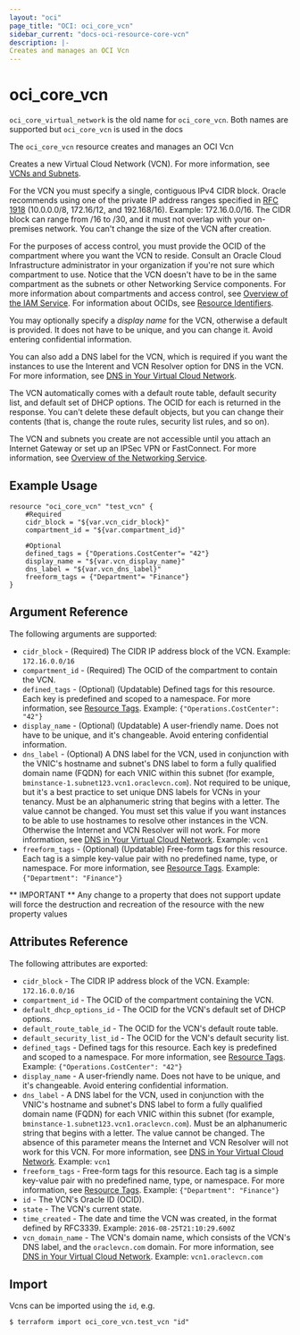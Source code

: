```yaml
---
layout: "oci"
page_title: "OCI: oci_core_vcn"
sidebar_current: "docs-oci-resource-core-vcn"
description: |-
Creates and manages an OCI Vcn
---
```


# oci_core_vcn
`oci_core_virtual_network` is the old name for `oci_core_vcn`. Both names are supported but `oci_core_vcn` is used in the docs

The `oci_core_vcn` resource creates and manages an OCI Vcn

Creates a new Virtual Cloud Network (VCN). For more information, see
[VCNs and Subnets](https://docs.us-phoenix-1.oraclecloud.com/Content/Network/Tasks/managingVCNs.htm).

For the VCN you must specify a single, contiguous IPv4 CIDR block. Oracle recommends using one of the
private IP address ranges specified in [RFC 1918](https://tools.ietf.org/html/rfc1918) (10.0.0.0/8,
172.16/12, and 192.168/16). Example: 172.16.0.0/16. The CIDR block can range from /16 to /30, and it
must not overlap with your on-premises network. You can't change the size of the VCN after creation.

For the purposes of access control, you must provide the OCID of the compartment where you want the VCN to
reside. Consult an Oracle Cloud Infrastructure administrator in your organization if you're not sure which
compartment to use. Notice that the VCN doesn't have to be in the same compartment as the subnets or other
Networking Service components. For more information about compartments and access control, see
[Overview of the IAM Service](https://docs.us-phoenix-1.oraclecloud.com/Content/Identity/Concepts/overview.htm). For information about OCIDs, see
[Resource Identifiers](https://docs.us-phoenix-1.oraclecloud.com/Content/General/Concepts/identifiers.htm).

You may optionally specify a *display name* for the VCN, otherwise a default is provided. It does not have to
be unique, and you can change it. Avoid entering confidential information.

You can also add a DNS label for the VCN, which is required if you want the instances to use the
Interent and VCN Resolver option for DNS in the VCN. For more information, see
[DNS in Your Virtual Cloud Network](https://docs.us-phoenix-1.oraclecloud.com/Content/Network/Concepts/dns.htm).

The VCN automatically comes with a default route table, default security list, and default set of DHCP options.
The OCID for each is returned in the response. You can't delete these default objects, but you can change their
contents (that is, change the route rules, security list rules, and so on).

The VCN and subnets you create are not accessible until you attach an Internet Gateway or set up an IPSec VPN
or FastConnect. For more information, see
[Overview of the Networking Service](https://docs.us-phoenix-1.oraclecloud.com/Content/Network/Concepts/overview.htm).


## Example Usage

```hcl
resource "oci_core_vcn" "test_vcn" {
	#Required
	cidr_block = "${var.vcn_cidr_block}"
	compartment_id = "${var.compartment_id}"

	#Optional
	defined_tags = {"Operations.CostCenter"= "42"}
	display_name = "${var.vcn_display_name}"
	dns_label = "${var.vcn_dns_label}"
	freeform_tags = {"Department"= "Finance"}
}
```

## Argument Reference

The following arguments are supported:

* `cidr_block` - (Required) The CIDR IP address block of the VCN.  Example: `172.16.0.0/16` 
* `compartment_id` - (Required) The OCID of the compartment to contain the VCN.
* `defined_tags` - (Optional) (Updatable) Defined tags for this resource. Each key is predefined and scoped to a namespace. For more information, see [Resource Tags](https://docs.us-phoenix-1.oraclecloud.com/Content/General/Concepts/resourcetags.htm).  Example: `{"Operations.CostCenter": "42"}` 
* `display_name` - (Optional) (Updatable) A user-friendly name. Does not have to be unique, and it's changeable. Avoid entering confidential information.
* `dns_label` - (Optional) A DNS label for the VCN, used in conjunction with the VNIC's hostname and subnet's DNS label to form a fully qualified domain name (FQDN) for each VNIC within this subnet (for example, `bminstance-1.subnet123.vcn1.oraclevcn.com`). Not required to be unique, but it's a best practice to set unique DNS labels for VCNs in your tenancy. Must be an alphanumeric string that begins with a letter. The value cannot be changed.  You must set this value if you want instances to be able to use hostnames to resolve other instances in the VCN. Otherwise the Internet and VCN Resolver will not work.  For more information, see [DNS in Your Virtual Cloud Network](https://docs.us-phoenix-1.oraclecloud.com/Content/Network/Concepts/dns.htm).  Example: `vcn1` 
* `freeform_tags` - (Optional) (Updatable) Free-form tags for this resource. Each tag is a simple key-value pair with no predefined name, type, or namespace. For more information, see [Resource Tags](https://docs.us-phoenix-1.oraclecloud.com/Content/General/Concepts/resourcetags.htm).  Example: `{"Department": "Finance"}` 


** IMPORTANT **
Any change to a property that does not support update will force the destruction and recreation of the resource with the new property values

## Attributes Reference

The following attributes are exported:

* `cidr_block` - The CIDR IP address block of the VCN.  Example: `172.16.0.0/16` 
* `compartment_id` - The OCID of the compartment containing the VCN.
* `default_dhcp_options_id` - The OCID for the VCN's default set of DHCP options. 
* `default_route_table_id` - The OCID for the VCN's default route table.
* `default_security_list_id` - The OCID for the VCN's default security list.
* `defined_tags` - Defined tags for this resource. Each key is predefined and scoped to a namespace. For more information, see [Resource Tags](https://docs.us-phoenix-1.oraclecloud.com/Content/General/Concepts/resourcetags.htm).  Example: `{"Operations.CostCenter": "42"}` 
* `display_name` - A user-friendly name. Does not have to be unique, and it's changeable. Avoid entering confidential information. 
* `dns_label` - A DNS label for the VCN, used in conjunction with the VNIC's hostname and subnet's DNS label to form a fully qualified domain name (FQDN) for each VNIC within this subnet (for example, `bminstance-1.subnet123.vcn1.oraclevcn.com`). Must be an alphanumeric string that begins with a letter. The value cannot be changed.  The absence of this parameter means the Internet and VCN Resolver will not work for this VCN.  For more information, see [DNS in Your Virtual Cloud Network](https://docs.us-phoenix-1.oraclecloud.com/Content/Network/Concepts/dns.htm).  Example: `vcn1` 
* `freeform_tags` - Free-form tags for this resource. Each tag is a simple key-value pair with no predefined name, type, or namespace. For more information, see [Resource Tags](https://docs.us-phoenix-1.oraclecloud.com/Content/General/Concepts/resourcetags.htm).  Example: `{"Department": "Finance"}` 
* `id` - The VCN's Oracle ID (OCID).
* `state` - The VCN's current state.
* `time_created` - The date and time the VCN was created, in the format defined by RFC3339.  Example: `2016-08-25T21:10:29.600Z` 
* `vcn_domain_name` - The VCN's domain name, which consists of the VCN's DNS label, and the `oraclevcn.com` domain.  For more information, see [DNS in Your Virtual Cloud Network](https://docs.us-phoenix-1.oraclecloud.com/Content/Network/Concepts/dns.htm).  Example: `vcn1.oraclevcn.com` 

## Import

Vcns can be imported using the `id`, e.g.

```
$ terraform import oci_core_vcn.test_vcn "id"
```
